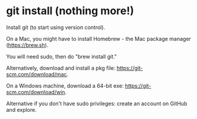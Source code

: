 # git install (nothing more!)

Install git (to start using version control).

On a Mac, you might have to install Homebrew - the Mac package manager (https://brew.sh).

You will need sudo, then do "brew install git." 

Alternatively, download and install a pkg file: https://git-scm.com/download/mac.

On a Windows machine, download a 64-bit exe: https://git-scm.com/download/win.

Alternative if you don't have sudo privileges: create an account on GitHub and explore.
